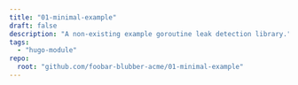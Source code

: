 ```yaml
---
title: "01-minimal-example"
draft: false
description: "A non-existing example goroutine leak detection library."
tags:
  - "hugo-module"
repo:
  root: "github.com/foobar-blubber-acme/01-minimal-example"
---
```

